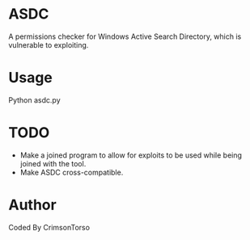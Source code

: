 # ASDC
A permissions checker for Windows Active Search Directory, which is vulnerable to exploiting.

# Usage

Python asdc.py

# TODO
* Make a joined program to allow for exploits to be used while being joined with the tool.
* Make ASDC cross-compatible.

# Author

Coded By CrimsonTorso
